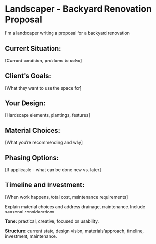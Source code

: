 # Landscaper - Backyard Renovation Proposal

I'm a landscaper writing a proposal for a backyard renovation.

## Current Situation:
[Current condition, problems to solve]

## Client's Goals:
[What they want to use the space for]

## Your Design:
[Hardscape elements, plantings, features]

## Material Choices:
[What you're recommending and why]

## Phasing Options:
[If applicable - what can be done now vs. later]

## Timeline and Investment:
[When work happens, total cost, maintenance requirements]

Explain material choices and address drainage, maintenance. Include seasonal considerations.

**Tone:** practical, creative, focused on usability.

**Structure:** current state, design vision, materials/approach, timeline, investment, maintenance.
